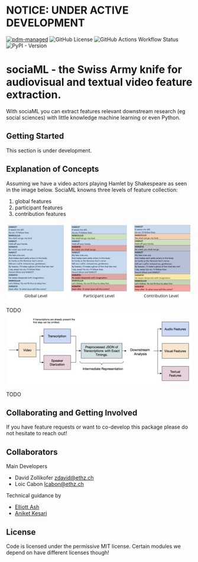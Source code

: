 # NOTICE: UNDER ACTIVE DEVELOPMENT

[![pdm-managed](https://img.shields.io/badge/pdm-managed-blueviolet)](https://pdm-project.org)
![GitHub License](https://img.shields.io/github/license/davidrzs/sociaML)
![GitHub Actions Workflow Status](https://img.shields.io/github/actions/workflow/status/davidrzs/sociaML/ci.yml)
![PyPI - Version](https://img.shields.io/pypi/v/sociaML)



# sociaML - the Swiss Army knife for audiovisual and textual video feature extraction.



With sociaML you can extract features relevant downstream research (eg social sciences) with little knowledge machine learning or even Python.

## Getting Started

This section is under development.


## Explanation of Concepts

Assuming we have a video actors playing Hamlet by Shakespeare as seen in the image below. SociaML knowns three levels of feature collection:

1. global features
2. participant features
3. contribution features

![illustration of concepts](https://raw.githubusercontent.com/davidrzs/sociaML/main/docs/images/feature_matrix.png?token=GHSAT0AAAAAACLXMZ3H7UXHAADMIKXAKHZWZNDHXRA)

TODO
![pipeline](https://raw.githubusercontent.com/davidrzs/sociaML/main/docs/images/pipeline.png?token=GHSAT0AAAAAACLXMZ3GTH4TYFX3ETB3LZWQZNDHXRA)

TODO

## Collaborating and Getting Involved 

If you have feature requests or want to co-develop this package please do not hesitate to reach out! 


## Collaborators

Main Developers

- David Zollikofer zdavid@ethz.ch
- Loic Cabon lcabon@ethz.ch

Technical guidance by 

- [Elliott Ash](https://elliottash.com/)
- [Aniket Kesari](https://www.aniketkesari.com/)


## License

Code is licensed under the permissive MIT license. Certain modules we depend on have different licenses though!

